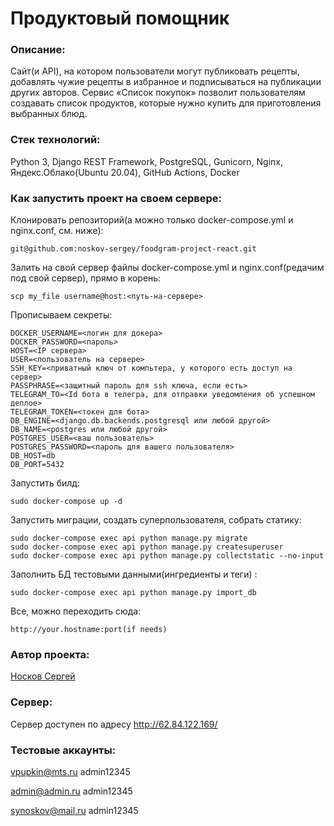 # Продуктовый помощник

### Описание:
Сайт(и API), на котором пользователи могут публиковать рецепты, добавлять 
чужие рецепты в избранное и подписываться на публикации других авторов.
Сервис «Список покупок» позволит пользователям создавать список продуктов,
которые нужно купить для приготовления выбранных блюд.

### Стек технологий: 
Python 3, Django REST Framework, PostgreSQL, Gunicorn, Nginx, Яндекс.Облако(Ubuntu 20.04), GitHub Actions, Docker

### Как запустить проект на своем сервере:

Клонировать репозиторий(а можно только docker-compose.yml и nginx.conf, см. ниже):
```
git@github.com:noskov-sergey/foodgram-project-react.git
```
Залить на свой сервер файлы docker-compose.yml и nginx.conf(редачим под свой сервер), прямо в корень:
```
scp my_file username@host:<путь-на-сервере>
```

Прописываем секреты:
```
DOCKER_USERNAME=<логин для докера>
DOCKER_PASSWORD=<пароль>
HOST=<IP сервера>
USER=<пользователь на сервере>
SSH_KEY=<приватный ключ от компьтера, у которого есть доступ на сервер>
PASSPHRASE=<защитный пароль для ssh ключа, если есть>
TELEGRAM_TO=<Id бота в телегра, для отправки уведомления об успешном деплое>
TELEGRAM_TOKEN=<токен для бота>
DB_ENGINE=<django.db.backends.postgresql или любой другой>
DB_NAME=<postgres или любой другой>
POSTGRES_USER=<ваш пользователь>
POSTGRES_PASSWORD=<пароль для вашего пользователя>
DB_HOST=db
DB_PORT=5432
```

Запустить билд:
```
sudo docker-compose up -d
```
Запустить миграции, создать суперпользователя, собрать статику: 
```
sudo docker-compose exec api python manage.py migrate
sudo docker-compose exec api python manage.py createsuperuser
sudo docker-compose exec api python manage.py collectstatic --no-input
```
Заполнить БД тестовыми данными(ингредиенты и теги) :
``` 
sudo docker-compose exec api python manage.py import_db
```

Все, можно переходить сюда:
``` 
http://your.hostname:port(if needs)
``` 

### Автор проекта:
[Носков Сергей](https://github.com/noskov-sergey)

### Сервер:
Сервер доступен по адресу http://62.84.122.169/

### Тестовые аккаунты:
vpupkin@mts.ru admin12345

admin@admin.ru admin12345

synoskov@mail.ru admin12345